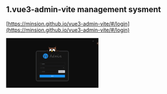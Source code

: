 ## 1.vue3-admin-vite management sysment

[https://minsion.github.io/vue3-admin-vite/#/login](https://minsion.github.io/vue3-admin-vite/#/login)

<img src="./images/1.png" width="50%" />
